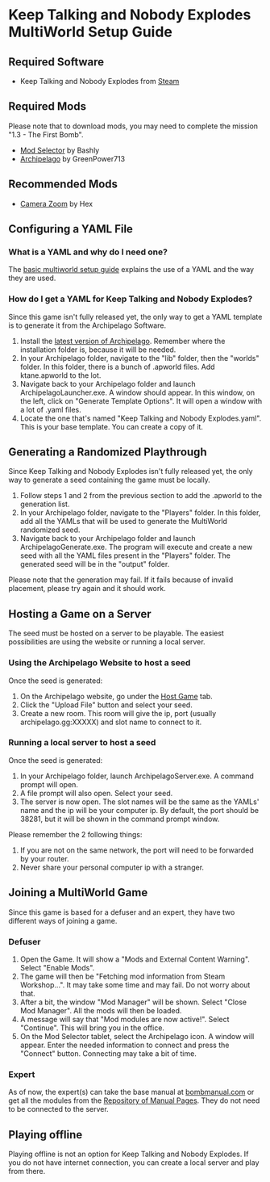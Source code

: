 # Keep Talking and Nobody Explodes MultiWorld Setup Guide

## Required Software

 - Keep Talking and Nobody Explodes from [Steam](https://store.steampowered.com/app/341800/Keep_Talking_and_Nobody_Explodes/)

## Required Mods

Please note that to download mods, you may need to complete the mission "1.3 - The First Bomb".
 - [Mod Selector](https://steamcommunity.com/sharedfiles/filedetails/?id=801400247) by Bashly
 - [Archipelago](https://steamcommunity.com/sharedfiles/filedetails/?id=3247225189) by GreenPower713

## Recommended Mods

 - [Camera Zoom](https://steamcommunity.com/sharedfiles/filedetails/?id=838110334) by Hex

## Configuring a YAML File

### What is a YAML and why do I need one?

The [basic multiworld setup guide](https://archipelago.gg/tutorial/Archipelago/setup/en) explains the use of a YAML and
the way they are used.

### How do I get a YAML for Keep Talking and Nobody Explodes?

Since this game isn't fully released yet, the only way to get a YAML template is to generate it from the Archipelago
Software.

1. Install the [latest version of Archipelago](https://github.com/ArchipelagoMW/Archipelago/releases). Remember where 
the installation folder is, because it will be needed.
2. In your Archipelago folder, navigate to the "lib" folder, then the "worlds" folder. In this folder, there is a bunch of
.apworld files. Add ktane.apworld to the lot.
3. Navigate back to your Archipelago folder and launch ArchipelagoLauncher.exe. A window should appear. In this window,
on the left, click on "Generate Template Options". It will open a window with a lot of .yaml files.
4. Locate the one that's named "Keep Talking and Nobody Explodes.yaml". This is your base template. You can create a 
copy of it.

## Generating a Randomized Playthrough

Since Keep Talking and Nobody Explodes isn't fully released yet, the only way to generate a seed containing the game
must be locally.

1. Follow steps 1 and 2 from the previous section to add the .apworld to the generation list.
2. In your Archipelago folder, navigate to the "Players" folder. In this folder, add all the YAMLs that will be used to
generate the MultiWorld randomized seed.
3. Navigate back to your Archipelago folder and launch ArchipelagoGenerate.exe. The program will execute and create a 
new seed with all the YAML files present in the "Players" folder. The generated seed will be in the "output" folder.

Please note that the generation may fail. If it fails because of invalid placement, please try again and it should work.

## Hosting a Game on a Server

The seed must be hosted on a server to be playable. The easiest possibilities are using the website or running a local 
server.

### Using the Archipelago Website to host a seed

Once the seed is generated:
1. On the Archipelago website, go under the [Host Game](https://archipelago.gg/uploads) tab.
2. Click the "Upload File" button and select your seed.
3. Create a new room. This room will give the ip, port (usually archipelago.gg:XXXXX) and slot name to connect to it.

### Running a local server to host a seed
Once the seed is generated:
1. In your Archipelago folder, launch ArchipelagoServer.exe. A command prompt will open.
2. A file prompt will also open. Select your seed.
3. The server is now open. The slot names will be the same as the YAMLs' name and the ip will be your computer ip. By
default, the port should be 38281, but it will be shown in the command prompt window.

Please remember the 2 following things:
1. If you are not on the same network, the port will need to be forwarded by your router.
2. Never share your personal computer ip with a stranger.

## Joining a MultiWorld Game

Since this game is based for a defuser and an expert, they have two different ways of joining a game.

### Defuser
1. Open the Game. It will show a "Mods and External Content Warning". Select "Enable Mods".
2. The game will then be "Fetching mod information from Steam Workshop...". It may take some time and may fail. Do not
worry about that.
3. After a bit, the window "Mod Manager" will be shown. Select "Close Mod Manager". All the mods will then be loaded.
4. A message will say that "Mod modules are now active!". Select "Continue". This will bring you in the office.
5. On the Mod Selector tablet, select the Archipelago icon. A window will appear. Enter the needed information to
connect and press the "Connect" button. Connecting may take a bit of time.

### Expert
As of now, the expert(s) can take the base manual at [bombmanual.com](https://www.bombmanual.com/) or get all the modules
from the [Repository of Manual Pages](https://ktane.timwi.de/). They do not need to be connected to the server.

## Playing offline

Playing offline is not an option for Keep Talking and Nobody Explodes. If you do not have internet connection, you can
create a local server and play from there.
